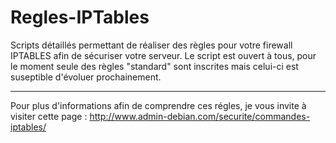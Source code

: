 Regles-IPTables
==============================================

Scripts détaillés permettant de réaliser des règles pour votre firewall IPTABLES afin de sécuriser votre serveur.
Le script est ouvert à tous, pour le moment seule des règles "standard" sont inscrites mais celui-ci est suseptible d'évoluer prochainement.


-----------

Pour plus d'informations afin de comprendre ces régles, je vous invite à visiter cette page :
http://www.admin-debian.com/securite/commandes-iptables/
